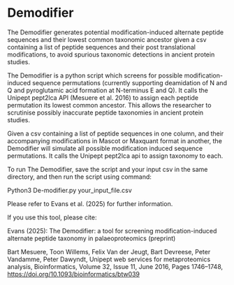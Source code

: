 # Demodifier
The Demodifier generates potential modification-induced alternate peptide sequences and their lowest common taxonomic ancestor given a csv containing a list of peptide sequences and their post translational modifications, to avoid spurious taxonomic detections in ancient protein studies.

The Demodifier is a python script which screens for possible modification-induced sequence permutations (currently supporting deamidation of N and Q and pyroglutamic acid formation at N-terminus E and Q). It calls the Unipept pept2lca API (Mesuere et al. 2016) to assign each peptide permutation its lowest common ancestor. This allows the researcher to scrutinise possibly inaccurate peptide taxonomies in ancient protein studies.

Given a csv containing a list of peptide sequences in one column, and their accompanying modifications in Mascot or Maxquant format in another, the Demodifier will simulate all possible modification induced sequence permutations. It calls the Unipept pept2lca api to assign taxonomy to each. 

To run The Demodifier, save the script and your input csv in the same directory, and then run the script using command:

Python3 De-modifier.py your_input_file.csv

Please refer to Evans et al. (2025) for further information.

If you use this tool, please cite:

Evans (2025): The Demodifier: a tool for screening modification-induced alternate peptide taxonomy in palaeoproteomics (preprint)

Bart Mesuere, Toon Willems, Felix Van der Jeugt, Bart Devreese, Peter Vandamme, Peter Dawyndt, Unipept web services for metaproteomics analysis, Bioinformatics, Volume 32, Issue 11, June 2016, Pages 1746–1748, https://doi.org/10.1093/bioinformatics/btw039
